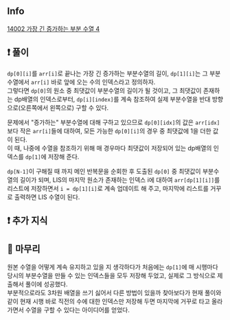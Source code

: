 ## Info

<a href="https://www.acmicpc.net/problem/14002" rel="nofollow">14002 가장 긴 증가하는 부분 수열 4</a>

## ❗ 풀이
`dp[0][i]`를 `arr[i]`로 끝나는 가장 긴 증가하는 부분수열의 길이, `dp[1][i]`는 그 부분수열에서 `arr[i]` 바로 앞에 오는 수의 인덱스라고 정의하자.  
그렇다면 `dp[0]`의 원소 중 최댓값이 부분수열의 길이가 될 것이고, 그 최댓값이 존재하는 dp배열의 인덱스로부터, `dp[i][index]`를 계속 참조하여 실제 부분수열을 반대 방향으로(오른쪽에서 왼쪽으로) 구할 수 있다.  
  
문제에서 "증가하는" 부분수열에 대해 구하고 있으므로 `dp[0][idx]`의 값은 `arr[idx]`보다 작은 `arr[i]`들에 대하여, 모든 가능한 `dp[0][i]`의 경우 중 최댓값에 1을 더한 값이 된다.  
이 때, 나중에 수열을 참조하기 위해 매 경우마다 최댓값이 저장되어 있는 dp배열의 인덱스를 `dp[1]`에 저장해 준다.  
  
`dp[N-1]`이 구해질 때 까지 메인 반복문을 순회한 후 도출된 `dp[0]` 중 최댓값이 부분수열의 길이가 되며, LIS의 마지막 원소가 존재하는 인덱스 i에 대하여 `arr[dp[1][i]]`를 리스트에 저장하면서 `i = dp[1][i]`로 계속 업데이트 해 주고, 마지막에 리스트를 거꾸로 출력하면 LIS 수열이 된다.  


## ❗ 추가 지식



## 🙂 마무리
원본 수열을 어떻게 계속 유지하고 있을 지 생각하다가 처음에는 `dp[1]`에 매 시행마다 당시의 부분수열을 만들 수 있는 인덱스들을 모두 저장해 두었고, 실제로 그 방식으로 제출해서 풀이에 성공했다.  
부분적으로라도 3차원 배열을 쓰기 싫어서 다른 방법이 있을까 찾아보다가 현재 풀이와 같이 현재 시행 바로 직전의 수에 대한 인덱스만 저장해 두면 마지막에 거꾸로 타고 올라가면서 수열을 구할 수 있다는 아이디어를 얻었다.